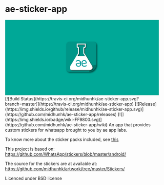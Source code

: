 # ae-sticker-app
<img src="https://github.com/midhunhk/artwork/blob/master/Stickers/00_app_icon/exp/feature_graphic.png" alt="ae sticker app" />
[![Build Status](https://travis-ci.org/midhunhk/ae-sticker-app.svg?branch=master)](https://travis-ci.org/midhunhk/ae-sticker-app) 
[![Release](https://img.shields.io/github/release/midhunhk/ae-sticker-app.svg)](https://github.com/midhunhk/ae-sticker-app/releases)
[![](https://img.shields.io/badge/wiki-FF9800.svg)](https://github.com/midhunhk/ae-sticker-app/wiki) 
An app that provides custom stickers for whatsapp brought to you by ae app labs.

To know more about the sticker packs included, see [this](https://github.com/midhunhk/ae-sticker-app/wiki/Sticker-Packs)

This project is based on: https://github.com/WhatsApp/stickers/blob/master/android/

The source for the stickers are at available at: https://github.com/midhunhk/artwork/tree/master/Stickers/

Licenced under BSD license
